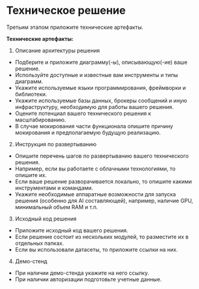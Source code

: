 # Техническое решение

Третьим этапом приложите технические артефакты.

**Технические артефакты:**

1) Описание архитектуры решения

- Подберите и приложите диаграмму(-ы), описывающую(-ие) ваше решение. 
- Используйте доступные и известные вам инструменты и типы диаграмм.
- Укажите используемые языки программирования, фреймворки и библиотеки.
- Укажите используемые базы данных, брокеры сообщений и иную инфраструктуру, необходимую для работы вашего решения.
- Оцените потенциал вашего технического решения к масштабированию.
- В случае мокирования части функционала опишите причину мокирования и предполагаемую будущую реализацию.

2) Инструкция по развертыванию

- Опишите перечень шагов по развертыванию вашего технического решения.
- Например, если вы работаете с облачными технологиями, то опишите их. 
- Если ваше решение разворачивается локально, то опишите какими инструментами и командами.
- Укажите необходимые аппаратные возможности для запуска решения (особенно для AI составляющей), например, наличие GPU, минимальный объем RAM и т.п.

3) Исходный код решения

- Приложите исходный код вашего решения.
- Если решение состоит из нескольких модулей, то разместите их в отдельных папках.
- Если вы использовали датасеты, то приложите ссылки на них.

4) Демо-стенд

- При наличии демо-стенда укажите на него ссылку.
- При наличии авторизации подготовьте учетные данные.
